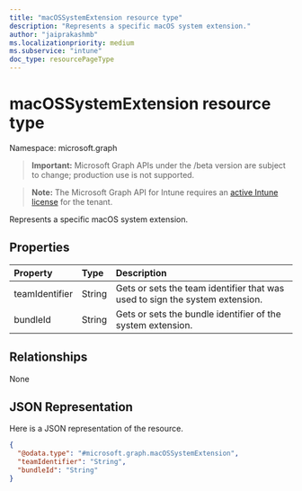 ```yaml
---
title: "macOSSystemExtension resource type"
description: "Represents a specific macOS system extension."
author: "jaiprakashmb"
ms.localizationpriority: medium
ms.subservice: "intune"
doc_type: resourcePageType
---
```


# macOSSystemExtension resource type

Namespace: microsoft.graph
> **Important:** Microsoft Graph APIs under the /beta version are subject to change; production use is not supported.

> **Note:** The Microsoft Graph API for Intune requires an [active Intune license](https://go.microsoft.com/fwlink/?linkid=839381) for the tenant.


Represents a specific macOS system extension.

## Properties
|Property|Type|Description|
|:---|:---|:---|
|teamIdentifier|String|Gets or sets the team identifier that was used to sign the system extension.|
|bundleId|String|Gets or sets the bundle identifier of the system extension.|

## Relationships
None

## JSON Representation
Here is a JSON representation of the resource.
<!-- {
  "blockType": "resource",
  "@odata.type": "microsoft.graph.macOSSystemExtension"
}
-->
``` json
{
  "@odata.type": "#microsoft.graph.macOSSystemExtension",
  "teamIdentifier": "String",
  "bundleId": "String"
}
```
